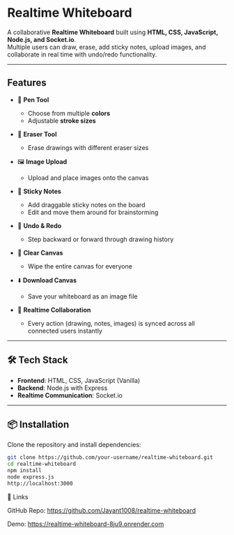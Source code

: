 # Realtime Whiteboard

A collaborative **Realtime Whiteboard** built using **HTML, CSS, JavaScript, Node.js, and Socket.io**.  
Multiple users can draw, erase, add sticky notes, upload images, and collaborate in real time with undo/redo functionality.  

---

##  Features

- 🎨 **Pen Tool**
  - Choose from multiple **colors**  
  - Adjustable **stroke sizes**  

- 🧽 **Eraser Tool**
  - Erase drawings with different eraser sizes  

- 🖼️ **Image Upload**
  - Upload and place images onto the canvas  

- 📝 **Sticky Notes**
  - Add draggable sticky notes on the board  
  - Edit and move them around for brainstorming  

- 🔄 **Undo & Redo**
  - Step backward or forward through drawing history  

- 🧹 **Clear Canvas**
  - Wipe the entire canvas for everyone  

- ⬇️ **Download Canvas**
  - Save your whiteboard as an image file  

- 👥 **Realtime Collaboration**
  - Every action (drawing, notes, images) is synced across all connected users instantly  

---

## 🛠️ Tech Stack

- **Frontend**: HTML, CSS, JavaScript (Vanilla)  
- **Backend**: Node.js with Express  
- **Realtime Communication**: Socket.io  

---

## 📦 Installation

Clone the repository and install dependencies:

```bash
git clone https://github.com/your-username/realtime-whiteboard.git
cd realtime-whiteboard
npm install
node express.js
http://localhost:3000
```
🔗 Links

GitHub Repo: https://github.com/Jayant1008/realtime-whiteboard

Demo: https://realtime-whiteboard-8ju9.onrender.com
